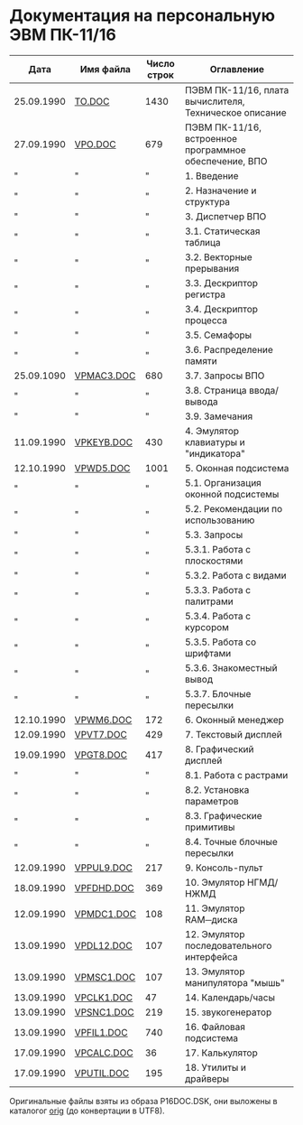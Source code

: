 # Документация на персональную ЭВМ ПК-11/16


   Дата   |  Имя файла                 | Число строк | Оглавление
----------|----------------------------|-------------|------------
25.09.1990|[TO.DOC](TO.DOC.txt)        |       1430  |ПЭВМ ПК-11/16, плата вычислителя, Техническое описание
27.09.1990|[VPO.DOC](VPO.DOC.txt)      |        679  |ПЭВМ ПК-11/16, встроенное программное обеспечение, ВПО
"         |"                           |"            | 1. Введение
"         |"                           |"            | 2. Назначение и структура
"         |"                           |"            | 3. Диспетчер ВПО
"         |"                           |"            | 3.1. Статическая таблица
"         |"                           |"            | 3.2. Векторные прерывания
"         |"                           |"            | 3.3. Дескриптор регистра
"         |"                           |"            | 3.4. Дескриптор процесса
"         |"                           |"            | 3.5. Семафоры
"         |"                           |"            | 3.6. Распределение памяти
25.09.1090|[VPMAC3.DOC](VPMAC3.DOC.txt)|         680 | 3.7. Запросы ВПО
"         |"                           |"            | 3.8. Страница ввода/вывода
"         |"                           |"            | 3.9. Замечания
11.09.1990|[VPKEYB.DOC](VPKEYB.DOC.txt)|         430 | 4. Эмулятор клавиатуры и "индикатора"
12.10.1990|[VPWD5.DOC](VPWD5.DOC.txt)  |        1001 | 5. Оконная подсистема
"         |"                           |"            | 5.1. Организация оконной подсистемы
"         |"                           |"            | 5.2. Рекомендации по использованию
"         |"                           |"            | 5.3. Запросы
"         |"                           |"            | 5.3.1. Работа с плоскостями
"         |"                           |"            | 5.3.2. Работа с видами
"         |"                           |"            | 5.3.3. Работа с палитрами
"         |"                           |"            | 5.3.4. Работа с курсором
"         |"                           |"            | 5.3.5. Работа со шрифтами
"         |"                           |"            | 5.3.6. Знакоместный вывод
"         |"                           |"            | 5.3.7. Блочные пересылки
12.10.1990|[VPWM6.DOC](VPWM6.DOC.txt)  |         172 | 6. Оконный менеджер
12.09.1990|[VPVT7.DOC](VPVT7.DOC.txt)  |         429 | 7. Текстовый дисплей
19.09.1990|[VPGT8.DOC](VPGT8.DOC.txt)  |         417 | 8. Графический дисплей
"         |"                           |"            | 8.1. Работа с растрами
"         |"                           |"            | 8.2. Установка параметров
"         |"                           |"            | 8.3. Графические примитивы
"         |"                           |"            | 8.4. Точные блочные пересылки
12.09.1990|[VPPUL9.DOC](VPPUL9.DOC.txt)|         217 | 9. Консоль-пульт
18.09.1990|[VPFDHD.DOC](VPFDHD.DOC.txt)|         369 | 10. Эмулятор НГМД/НЖМД
12.09.1990|[VPMDC1.DOC](VPMDC1.DOC.txt)|         108 | 11. Эмулятор RAM─диска
13.09.1990|[VPDL12.DOC](VPDL12.DOC.txt)|         107 | 12. Эмулятор последовательного интерфейса
13.09.1990|[VPMSC1.DOC](VPMSC1.DOC.txt)|         107 | 13. Эмулятор манипулятора "мышь"
13.09.1990|[VPCLK1.DOC](VPCLK1.DOC.txt)|          47 | 14. Календарь/часы
13.09.1990|[VPSNC1.DOC](VPSNC1.DOC.txt)|         219 | 15. звукогенератор
13.09.1990|[VPFIL1.DOC](VPFIL1.DOC.txt)|         740 | 16. Файловая подсистема
17.09.1990|[VPCALC.DOC](VPCALC.DOC.txt)|          36 | 17. Калькулятор
17.09.1990|[VPUTIL.DOC](VPUTIL.DOC.txt)|         195 | 18. Утилиты и драйверы

Оригинальные файлы взяты из образа P16DOC.DSK, они выложены в каталогог [orig](orig) (до конвертации в UTF8).